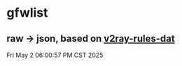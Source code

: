# gfwlist
## raw -> json, based on [v2ray-rules-dat](https://github.com/Loyalsoldier/v2ray-rules-dat)
Fri May  2 06:00:57 PM CST 2025

